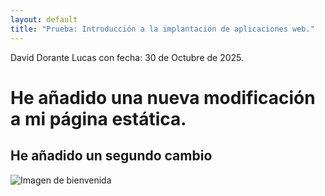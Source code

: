 ```yaml
---
layout: default
title: "Prueba: Introducción a la implantación de aplicaciones web."
---
```

David Dorante Lucas con fecha: 30 de Octubre de 2025.

# He añadido una nueva modificación a mi página estática.

## He añadido un segundo cambio

![Imagen de bienvenida](_site/images/welcome.jpg)
